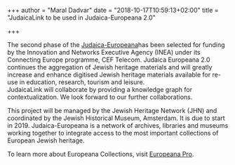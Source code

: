 +++
author = "Maral Dadvar"
date = "2018-10-17T10:59:13+02:00"
title = "JudaicaLink to be used in Judaica-Europeana 2.0"

+++

The second phase of the <a href="www.judaica-europeana.eu">Judaica-Europeana</a>has been selected for funding by the Innovation and Networks Executive Agency (INEA) under its
Connecting Europe programme, CEF Telecom. Judaica Europeana 2.0 continues the aggregation of Jewish heritage materials and will greatly increase and enhance digitised Jewish heritage materials available for re-use in
education, research, tourism and leisure.  
JudaicaLink will collaborate by providing a knowledge graph for contextualization. We look forward to our further collaborations.

<!--more-->

This project will be managed by the Jewish Heritage Network (JHN) and coordinated by the Jewish Historical Museum, Amsterdam. It is due to start in 2019.
Judaica-Europeana is a network of archives, libraries and museums working together to integrate access to the most important collections of European Jewish heritage. 

To learn more about Europeana Collections, visit <a href="https://pro.europeana.eu">Europeana Pro</a>.
